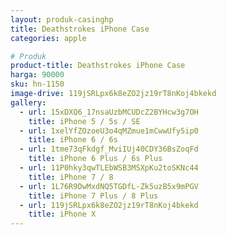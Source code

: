 ```yaml
---
layout: produk-casinghp
title: Deathstrokes iPhone Case
categories: apple

# Produk
product-title: Deathstrokes iPhone Case
harga: 90000
sku: hn-1150
image-drive: 119jSRLpx6k8eZO2jz19rT8nKoj4bkekd
gallery:
  - url: 15xDXQ6_17nsaUzbMCUDcZ2BYHcw3g7OH
    title: iPhone 5 / 5s / SE
  - url: 1xelYfZOzoeU3o4qMZmue1mCwwUfy5ip0
    title: iPhone 6 / 6s
  - url: 1tme73qFkdgf_MviIUj40CDY36BsZoqFd
    title: iPhone 6 Plus / 6s Plus
  - url: 11P0hky3qwTLEbWSB3MSXpKu2toSKNc44
    title: iPhone 7 / 8
  - url: 1L76R9DwMxdNQ5TGDfL-Zk5uzB5x9mPGV
    title: iPhone 7 Plus / 8 Plus
  - url: 119jSRLpx6k8eZO2jz19rT8nKoj4bkekd
    title: iPhone X
---
```

